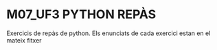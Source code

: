 # M07_UF3 PYTHON REPÀS
Exercicis de repàs de python. Els enunciats de cada exercici estan en el mateix fitxer